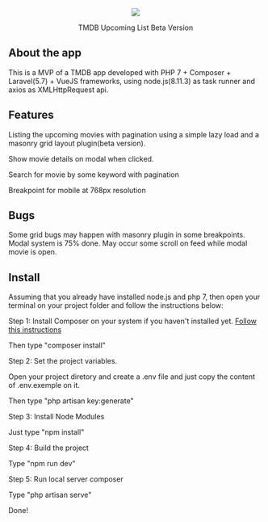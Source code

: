 <p align="center"><img src="https://kobe.io/wp-content/uploads/2018/07/favicon-1.png"></p>

<p align="center">TMDB Upcoming List Beta Version</p>

## About the app

This is a MVP of a TMDB app developed with PHP 7 + Composer + Laravel(5.7) + VueJS frameworks, using node.js(8.11.3) as task runner and axios as XMLHttpRequest api.

## Features

Listing the upcoming movies with pagination using a simple lazy load and a masonry grid layout plugin(beta version).

Show movie details on modal when clicked.

Search for movie by some keyword with pagination

Breakpoint for mobile at 768px resolution

## Bugs

Some grid bugs may happen with masonry plugin in some breakpoints.
Modal system is 75% done. May occur some scroll on feed while modal movie is open.

## Install

Assuming that you already have installed node.js and php 7, then open your terminal on your project folder and follow the instructions below:

Step 1: Install Composer on your system if you haven't installed yet.
<a href="https://getcomposer.org/doc/00-intro.md#installation-linux-unix-macos" target="_blank" > Follow this instructions</a>

Then type "composer install"

Step 2: Set the project variables.

Open your project diretory and create a .env file and just copy the content of .env.exemple on it.

Then type "php artisan key:generate"

Step 3: Install Node Modules 

Just type "npm install"

Step 4: Build the project

Type "npm run dev"

Step 5: Run local server composer

Type "php artisan serve"

Done!

